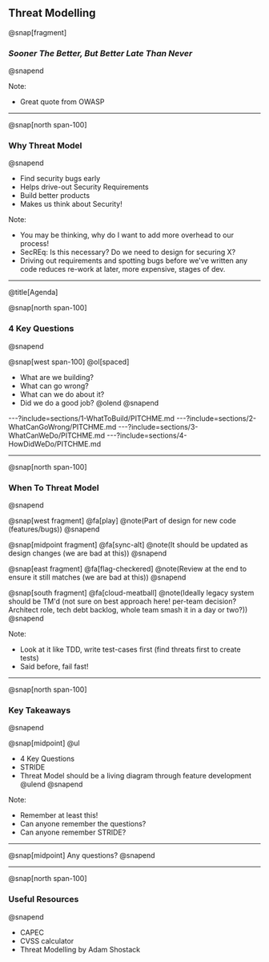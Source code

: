 ## Threat Modelling
@snap[fragment]
### *Sooner The Better, But Better Late Than Never*
@snapend

Note:
- Great quote from OWASP

---

@snap[north span-100]
### Why Threat Model
@snapend

- Find security bugs early
- Helps drive-out Security Requirements
- Build better products
- Makes us think about Security!

Note:
- You may be thinking, why do I want to add more overhead to our process!
- SecREq: Is this necessary? Do we need to design for securing X?
- Driving out requirements and spotting bugs before we've written any code reduces re-work at later, more expensive, stages of dev.

---
@title[Agenda]

@snap[north span-100]
### 4 Key Questions
@snapend

@snap[west span-100]
@ol[spaced]
- What are we building?
- What can go wrong?
- What can we do about it?
- Did we do a good job?
@olend
@snapend

---?include=sections/1-WhatToBuild/PITCHME.md
---?include=sections/2-WhatCanGoWrong/PITCHME.md
---?include=sections/3-WhatCanWeDo/PITCHME.md
---?include=sections/4-HowDidWeDo/PITCHME.md

---
@snap[north span-100]
### When To Threat Model
@snapend

@snap[west fragment]
@fa[play]
@note(Part of design for new code (features/bugs))
@snapend

@snap[midpoint fragment]
@fa[sync-alt]
@note(It should be updated as design changes (we are bad at this))
@snapend

@snap[east fragment]
@fa[flag-checkered]
@note(Review at the end to ensure it still matches (we are bad at this))
@snapend

@snap[south fragment]
@fa[cloud-meatball]
@note(Ideally legacy system should be TM'd (not sure on best approach here! per-team decision? Architect role, tech debt backlog, whole team smash it in a day or two?))
@snapend

Note:
- Look at it like TDD, write test-cases first (find threats first to create tests)
- Said before, fail fast!

---

@snap[north span-100]
### Key Takeaways
@snapend

@snap[midpoint]
@ul
- 4 Key Questions
- STRIDE
- Threat Model should be a living diagram through feature development
@ulend
@snapend

Note:
- Remember at least this!
- Can anyone remember the questions?
- Can anyone remember STRIDE?

---

@snap[midpoint]
Any questions?
@snapend

---

@snap[north span-100]
### Useful Resources
@snapend

- CAPEC
- CVSS calculator
- Threat Modelling by Adam Shostack